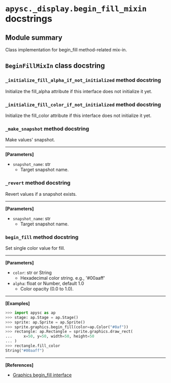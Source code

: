 # `apysc._display.begin_fill_mixin` docstrings

## Module summary

Class implementation for begin_fill method-related mix-in.

## `BeginFillMixIn` class docstring

### `_initialize_fill_alpha_if_not_initialized` method docstring

Initialize the fill_alpha attribute if this interface does not initialize it yet.

### `_initialize_fill_color_if_not_initialized` method docstring

Initialize the fill_color attribute if this interface does not initialize it yet.

### `_make_snapshot` method docstring

Make values' snapshot.<hr>

**[Parameters]**

- `snapshot_name`: str
  - Target snapshot name.

### `_revert` method docstring

Revert values if a snapshot exists.<hr>

**[Parameters]**

- `snapshot_name`: str
  - Target snapshot name.

### `begin_fill` method docstring

Set single color value for fill.<hr>

**[Parameters]**

- `color`: str or String
  - Hexadecimal color string. e.g., '#00aaff'
- `alpha`: float or Number, default 1.0
  - Color opacity (0.0 to 1.0).

<hr>

**[Examples]**

```py
>>> import apysc as ap
>>> stage: ap.Stage = ap.Stage()
>>> sprite: ap.Sprite = ap.Sprite()
>>> sprite.graphics.begin_fill(color=ap.Color("#0af"))
>>> rectangle: ap.Rectangle = sprite.graphics.draw_rect(
...     x=50, y=50, width=50, height=50
... )
>>> rectangle.fill_color
String("#00aaff")
```

<hr>

**[References]**

- [Graphics begin_fill interface](https://simon-ritchie.github.io/apysc/en/graphics_begin_fill.html)